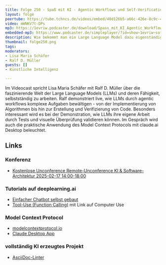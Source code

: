 ```yaml
---
title: Folge 250 - Spaß mit KI - Agentic Workflows und Self-Verification
layout: folge
peertube: https://tube.tchncs.de/videos/embed/40d126b5-a66c-426e-8c9c-40acc172c445
video: mWNKV7t-DPs
mp3: https://1evriw.podcaster.de/download/Spass_mit_KI_Agentic_Workflows_und_Self-Verification.mp3
embedded-mp3: https://www.podcaster.de/simpleplayer/?id=show~1evriw~software-architektur-im-stream~pod-9e8b98346c269f629a66fe618f&v=1739611897
description: Wie bekommt man ein Large Language Model dazu eigenständig Probleme zu lösen?
thumbnail: folge250.png
tags:
moderators:
- Lisa Maria Schäfer
- Ralf D. Müller
guests: []
- Künstliche Intelligenz

---
```


Im Videocast spricht Lisa Maria Schäfer mit Ralf D. Müller über die faszinierende Welt der Large Language Models (LLMs) und deren Fähigkeit, selbstständig zu arbeiten.
Ralf demonstriert live, wie LLMs durch agentic workflows komplexe Aufgaben bewältigen - von der Implementierung von Algorithmen bis hin zur Erstellung und Verifizierung von Code.
Besonders interessant wird es bei der Demonstration, wie LLMs ihre eigene Arbeit durch Tests und visuelle Überprüfung validieren können.
Im Gespräch wird auch die praktische Anwendung des Model Context Protocols mit claude.ai Desktop beleuchtet.

## Links

### Konferenz

- [Kostenlose Unconference Remote-Unconference KI & Software-Architektur 2025-02-17 14:00-18:00](https://zoom.us/meeting/register/9Mnh0yNJS8q5vcc7chVAZQ#/registration)

### Tutorials auf deeplearning.ai

- [Einfacher Chatbot selbst gebaut](https://learn.deeplearning.ai/courses/chatgpt-prompt-eng/lesson/jtmdv/chatbot)
- [Tool-Use (Function Calling)](https://learn.deeplearning.ai/courses/building-toward-computer-use-with-anthropic/lesson/mshe8/tool-use) mit Link auf Computer Use 

### Model Context Protocol

- [modelcontextprotocol.io](https://modelcontextprotocol.io/introduction)
- [Claude Desktop App](https://claude.ai/download)

### vollständig KI erzeugtes Projekt 

- [AsciiDoc-Linter](https://doctoolchain.org/asciidoc-linter/arc42/index.html)

